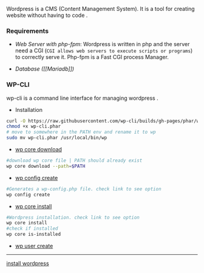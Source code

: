 
Wordpress is a CMS (Content Management System). It is a tool for creating website without having to code .


### Requirements

- *Web Server with php-fpm*:
		Wordpress is written in php and the server need a CGI (`CGI allows web servers to execute scripts or programs`) to correctly serve it. Php-fpm is a Fast CGI process Manager.

-  *Database ([[Mariadb]])*

### WP-CLI
wp-cli is a command line interface for managing wordpress .
- Installation 
```sh
curl -O https://raw.githubusercontent.com/wp-cli/builds/gh-pages/phar/wp-cli.phar
chmod +x wp-cli.phar
# move to somewhere in the PATH env and rename it to wp
sudo mv wp-cli.phar /usr/local/bin/wp

```

- [wp core download](https://developer.wordpress.org/cli/commands/core/download/)
```sh
#download wp core file | PATH should already exist
wp core download --path=$PATH
```
 - [wp config create](https://developer.wordpress.org/cli/commands/config/create/)
```sh
#Generates a wp-config.php file. check link to see option
wp config create 
```
- [wp core install](https://developer.wordpress.org/cli/commands/core/install/)
```sh
#Wordpress installation. check link to see option
wp core install 
#check if installed
wp core is-installed

```

 - [wp user create](https://developer.wordpress.org/cli/commands/user/create/)
 
--------------

[install wordpress](https://www.digitalocean.com/community/tutorials/install-wordpress-on-ubuntu)